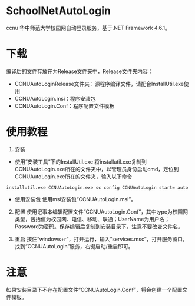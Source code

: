 # SchoolNetAutoLogin
ccnu 华中师范大学校园网自动登录服务，基于.NET Framework 4.6.1。

# 下载
编译后的文件存放在为Release文件夹中，Release文件夹内容：
+ CCNUAutoLoginRelease文件夹：源程序编译文件，请配合InstallUtil.exe使用
+ CCNUAutoLogin.msi：程序安装包
+ CCNUAutoLogin.Conf：程序配置文件模板

# 使用教程
1. 安装
+ 使用“安装工具”下的InstallUtil.exe
将installutil.exe复制到CCNUAutoLogin.exe所在的文件夹中，以管理员身份启动cmd，定位到CCNUAutoLogin.exe所在的文件夹，输入以下命令

`
installutil.exe CCNUAutoLogin.exe
sc config CCNUAutoLogin start= auto
`
+ 使用安装包
使用msi安装包“CCNUAutoLogin.msi”。

2. 配置
使用记事本编辑配置文件“CCNUAutoLogin.Conf”，其中type为校园网类型，包括值为校园网、电信、移动、联通；UserName为用户名；Password为密码。保存编辑后复制到安装目录下，注意不要改变文件名。

3. 重启
按住“windows+r”，打开运行，输入“services.msc”，打开服务窗口，找到“CCNUAutoLogin”服务，右键启动/重启即可。

# 注意
如果安装目录下不存在配置文件“CCNUAutoLogin.Conf”，将会创建一个配置文件模板。


